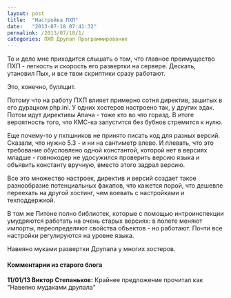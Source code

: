 ```yaml
---
layout: post
title:  "Настройка ПХП"
date:   "2013-07-18 07:41:32"
permalink: /2013/07/18/1/
categories: ПХП Друпал Программирование
---
```


То и дело мне приходится слышать о том, что главное преимущество ПХП -
легкость и скорость его развертки на сервере. Дескать, утановил Пых, и
все твои скриптики сразу работают.

Это, конечно, буллщит.

Потому что на работу ПХП влияет примерно сотня директив, зашитых в его
дурацком php.ini. У одних хостеров настроено так, у других эдак. Потом
идут директивы Апача - тоже кто во что горазд. В итоге вероятность
того, что КМС-ка запустится без бубнов стремится к нулю.

Еще почему-то у пхпшников не принято писать код для разных
версий. Сказали, что нужно 5.3 - и ни на сантиметр влево. И плевать,
что это требование обусловлено одной константой, которой нет в версиях
младше - говнокодер не удосужился проверить версию языка и объявить
константу вручную, вместо этого задрал версию.

Все это множество настроек, директив и версий создает такое
разнообразие потенциальных факапов, что кажется порой, что дешевле
переехать на другой хостинг, чем воевать с настройками и
техподдержкой.

В том же Питоне полно библиотек, которые с помощью интроинспекции
умудряются работать на очень старых версиях: в полете меняют импорты,
переопределяют свойства объектов - но работают. Почти все настройки
регулируются на уровне языка.

Навеяно муками развертки Друпала у многих хостеров.

#### Комментарии из старого блога


**11/01/13 Виктор Степаньков:** Крайнее предложение прочитал как
  "Навеяно мудаками друпала"
